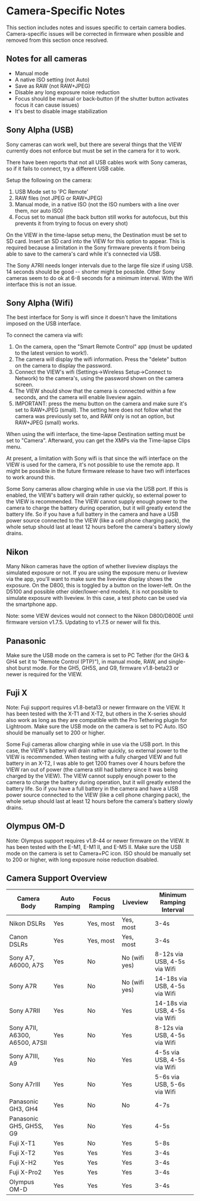 # Camera-Specific Notes

This section includes notes and issues specific to certain camera bodies.  Camera-specific issues will be corrected in firmware when possible and removed from this section once resolved.

## Notes for all cameras

* Manual mode
* A native ISO setting (not Auto)
* Save as RAW (not RAW+JPEG)
* Disable any long exposure noise reduction
* Focus should be manual or back-button (if the shutter button activates focus it can cause issues)
* It's best to disable image stabilization

## Sony Alpha (USB)

Sony cameras can work well, but there are several things that the VIEW currently does not enforce but must be set in the camera for it to work.

There have been reports that not all USB cables work with Sony cameras, so if it fails to connect, try a different USB cable.

Setup the following on the camera:

1. USB Mode set to 'PC Remote'
2. RAW files (not JPEG or RAW+JPEG)
3. Manual mode, in a native ISO (not the ISO numbers with a line over them, nor auto ISO)
4. Focus set to manual (the back button still works for autofocus, but this prevents it from trying to focus on every shot)

On the VIEW in the time-lapse setup menu, the Destination must be set to SD card.  Insert an SD card into the VIEW for this option to appear.  This is required because a limitation in the Sony firmware prevents it from being able to save to the camera's card while it's connected via USB.

The Sony A7RII needs longer intervals due to the large file size if using USB.  14 seconds should be good -- shorter might be possible.  Other Sony cameras seem to do ok at 6-8 seconds for a minimum interval.  With the Wifi interface this is not an issue.

## Sony Alpha (Wifi)

The best interface for Sony is wifi since it doesn't have the limitations imposed on the USB interface.

To connect the camera via wifi:

1. On the camera, open the "Smart Remote Control" app (must be updated to the latest version to work!).
2. The camera will display the wifi information.  Press the "delete" button on the camera to display the password.
3. Connect the VIEW's wifi (Settings->Wireless Setup->Connect to Network) to the camera's, using the password shown on the camera screen.
4. The VIEW should show that the camera is connected within a few seconds, and the camera will enable liveview again.
5. IMPORTANT: press the menu button on the camera and make sure it's set to RAW+JPEG (small).  The setting here does not follow what the camera was previously set to, and RAW only is not an option, but RAW+JPEG (small) works.

When using the wifi interface, the time-lapse Destination setting must be set to "Camera".  Afterward, you can get the XMPs via the Time-lapse Clips menu.

At present, a limitation with Sony wifi is that since the wifi interface on the VIEW is used for the camera, it's not possible to use the remote app.  It might be possible in the future firmware release to have two wifi interfaces to work around this.

Some Sony cameras allow charging while in use via the USB port.  If this is enabled, the VIEW's battery will drain rather quickly, so external power to the VIEW is recommended.  The VIEW cannot supply enough power to the camera to charge the battery during operation, but it will greatly extend the battery life.  So if you have a full battery in the camera and have a USB power source connected to the VIEW (like a cell phone charging pack), the whole setup should last at least 12 hours before the camera's battery slowly drains.

## Nikon

Many Nikon cameras have the option of whether liveview displays the simulated exposure or not.  If you are using the exposure menu or liveview via the app, you'll want to make sure the liveview display shows the exposure.  On the D800, this is toggled by a button on the lower-left.  On the D5100 and possible other older/lower-end models, it is not possible to simulate exposure with liveview.  In this case, a test photo can be used via the smartphone app.

Note: some VIEW devices would not connect to the Nikon D800/D800E until firmware version v1.7.5.  Updating to v1.7.5 or newer will fix this.

## Panasonic

Make sure the USB mode on the camera is set to PC Tether (for the GH3 & GH4 set it to "Remote Control (PTP)"), in manual mode, RAW, and single-shot burst mode.  For the GH5, GH5S, and G9, firmware v1.8-beta23 or newer is required for the VIEW.

## Fuji X

Note: Fuji support requires v1.8-beta13 or newer firmware on the VIEW.  It has been tested with the X-T1 and X-T2, but others in the X-series should also work as long as they are compatible with the Pro Tethering plugin for Lightroom.  Make sure the USB mode on the camera is set to PC Auto.  ISO should be manually set to 200 or higher.

Some Fuji cameras allow charging while in use via the USB port.  In this case, the VIEW's battery will drain rather quickly, so external power to the VIEW is recommended.  When testing with a fully charged VIEW and full battery in an X-T2, I was able to get 1200 frames over 4 hours before the VIEW ran out of power (the camera still had battery since it was being charged by the VIEW).  The VIEW cannot supply enough power to the camera to charge the battery during operation, but it will greatly extend the battery life.  So if you have a full battery in the camera and have a USB power source connected to the VIEW (like a cell phone charging pack), the whole setup should last at least 12 hours before the camera's battery slowly drains.

## Olympus OM-D

Note: Olympus support requires v1.8-44 or newer firmware on the VIEW.  It has been tested with the E-M1, E-M1 II, and E-M5 II.  Make sure the USB mode on the camera is set to Camera+PC icon.  ISO should be manually set to 200 or higher, with long exposure noise reduction disabled.



## Camera Support Overview

Camera Body | Auto Ramping | Focus Ramping | Liveview | Minimum Ramping Interval
------------|--------------|---------------|----------|----------------- 
Nikon DSLRs | Yes              | Yes, most | Yes, most| 3-4s
Canon DSLRs | Yes              | Yes, most | Yes, most| 3-4s
Sony A7, A6000, A7S | Yes      | No        | No (wifi yes)      | 8-12s via USB, 4-5s via Wifi
Sony A7R    | Yes              | No        | No (wifi yes)      | 14-18s via USB, 4-5s via Wifi
Sony A7RII  | Yes              | No        | Yes       | 14-18s via USB, 4-5s via Wifi
Sony A7II, A6300, A6500, A7SII | Yes | No  | Yes       | 8-12s via USB, 4-5s via Wifi
Sony A7III, A9 | Yes | No  | Yes       | 4-5s via USB, 4-5s via Wifi
Sony A7rIII | Yes | No  | Yes       | 5-6s via USB, 5-6s via Wifi
Panasonic GH3, GH4 | Yes          | No     | No | 4-7s
Panasonic GH5, GH5S, G9 | Yes | No     | Yes | 4-5s
Fuji X-T1 | Yes | No | Yes | 5-8s
Fuji X-T2 | Yes | Yes | Yes | 3-4s
Fuji X-H2 | Yes | Yes | Yes | 3-4s
Fuji X-Pro2 | Yes | Yes | Yes | 3-4s
Olympus OM-D | Yes | Yes | Yes | 3-4s

